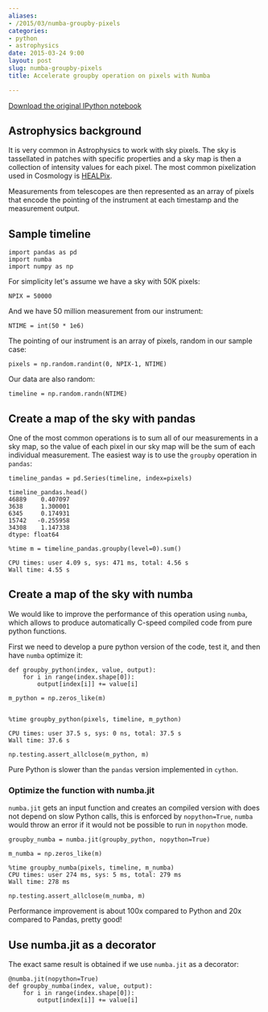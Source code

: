 ```yaml
---
aliases:
- /2015/03/numba-groupby-pixels
categories:
- python
- astrophysics
date: 2015-03-24 9:00
layout: post
slug: numba-groupby-pixels
title: Accelerate groupby operation on pixels with Numba

---
```


[Download the original IPython notebook](https://gist.github.com/zonca/37b4423e507d5dc2fc3b8b5d4db6d316)

## Astrophysics background

It is very common in Astrophysics to work with sky pixels. The sky is tassellated in patches with specific properties and a sky map is then a collection of intensity values for each pixel. The most common pixelization used in Cosmology is [HEALPix](http://healpix.jpl.nasa.gov).

Measurements from telescopes are then represented as an array of pixels that encode the pointing of the instrument at each timestamp and the measurement output.

## Sample timeline

    import pandas as pd
    import numba
    import numpy as np

For simplicity let's assume we have a sky with 50K pixels:


    NPIX = 50000

And we have 50 million measurement from our instrument:


    NTIME = int(50 * 1e6)

The pointing of our instrument is an array of pixels, random in our sample case:


    pixels = np.random.randint(0, NPIX-1, NTIME)

Our data are also random:


    timeline = np.random.randn(NTIME)

## Create a map of the sky with pandas

One of the most common operations is to sum all of our measurements in a sky map, so the value of each pixel in our sky map will be the sum of each individual measurement.
The easiest way is to use the `groupby` operation in `pandas`:


    timeline_pandas = pd.Series(timeline, index=pixels)

    timeline_pandas.head()
    46889    0.407097
    3638     1.300001
    6345     0.174931
    15742   -0.255958
    34308    1.147338
    dtype: float64

    %time m = timeline_pandas.groupby(level=0).sum()

    CPU times: user 4.09 s, sys: 471 ms, total: 4.56 s
    Wall time: 4.55 s


## Create a map of the sky with numba

We would like to improve the performance of this operation using `numba`, which allows to produce automatically C-speed compiled code from pure python functions.

First we need to develop a pure python version of the code, test it, and then have `numba` optimize it:

    def groupby_python(index, value, output):
        for i in range(index.shape[0]):
            output[index[i]] += value[i]

    m_python = np.zeros_like(m)


    %time groupby_python(pixels, timeline, m_python)

    CPU times: user 37.5 s, sys: 0 ns, total: 37.5 s
    Wall time: 37.6 s

    np.testing.assert_allclose(m_python, m)

Pure Python is slower than the `pandas` version implemented in `cython`.

### Optimize the function with numba.jit

`numba.jit` gets an input function and creates an compiled version with does not depend on slow Python calls, this is enforced by `nopython=True`, `numba` would throw an error if it would not be possible to run in `nopython` mode.


    groupby_numba = numba.jit(groupby_python, nopython=True)

    m_numba = np.zeros_like(m)

    %time groupby_numba(pixels, timeline, m_numba)
    CPU times: user 274 ms, sys: 5 ms, total: 279 ms
    Wall time: 278 ms

    np.testing.assert_allclose(m_numba, m)

Performance improvement is about 100x compared to Python and 20x compared to Pandas, pretty good!

## Use numba.jit as a decorator

The exact same result is obtained if we use `numba.jit` as a decorator:

    @numba.jit(nopython=True)
    def groupby_numba(index, value, output):
        for i in range(index.shape[0]):
            output[index[i]] += value[i]
